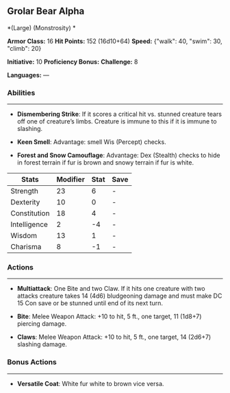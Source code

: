 ## Grolar Bear Alpha
*(Large) (Monstrosity) *

**Armor Class:** 16
**Hit Points:** 152 (16d10+64)
**Speed:** {"walk": 40, "swim": 30, "climb": 20}

**Initiative:** 10
**Proficiency Bonus:**
**Challenge:** 8

**Languages:** —

### Abilities
 --- 
- **Dismembering Strike**: If it scores a critical hit vs. stunned creature tears off one of creature’s limbs. Creature is immune to this if it is immune to slashing.

- **Keen Smell**: Advantage: smell Wis (Percept) checks.

- **Forest and Snow Camouflage**: Advantage: Dex (Stealth) checks to hide in forest terrain if fur is brown and snowy terrain if fur is white.



| Stats | Modifier | Stat | Save
| ---- | ---- | ---- | ---- |
| Strength | 23 | 6 | - |
| Dexterity | 10 | 0 | - |
| Constitution | 18 | 4 | - |
| Intelligence | 2 | -4 | - |
| Wisdom | 13 | 1 | - |
| Charisma | 8 | -1 | - |

### Actions
 --- 
- **Multiattack**: One Bite and two Claw. If it hits one creature with two attacks creature takes 14 (4d6) bludgeoning damage and must make DC 15 Con save or be stunned until end of its next turn.

- **Bite**: Melee Weapon Attack: +10 to hit, 5 ft., one target, 11 (1d8+7) piercing damage.

- **Claws**: Melee Weapon Attack: +10 to hit, 5 ft., one target, 14 (2d6+7) slashing damage.

### Bonus Actions
 --- 
- **Versatile Coat**: White fur white to brown vice versa.

